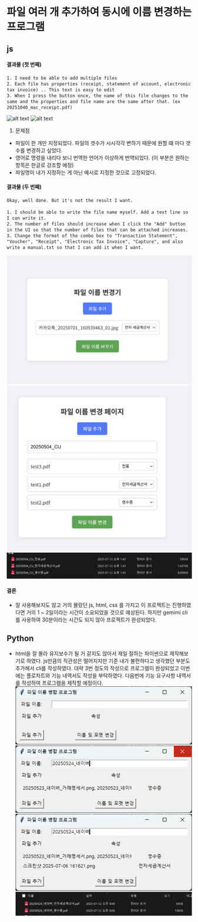 # 파일 여러 개 추가하여 동시에 이름 변경하는 프로그램

## js
#### 결과물 (첫 번째)
```
1. I need to be able to add multiple files
2. Each file has properties (receipt, statement of account, electronic tax invoice) .. This text is easy to edit
3. When I press the button once, the name of this file changes to the same and the properties and file name are the same after that. (ex 20251040_mac_receipt.pdf)
```
![alt text](../img/result_1.png)
![alt text](../img/result_1_1.png)
1. 문제점
 - 파일이 한 개만 지정되었다. 파일의 갯수가 시시각각 변하기 때문에 원할 떄 마다 갯수를 변경하고 싶었다.
 - 영어로 명령을 내리다 보니 번역한 언어가 이상하게 번역되었다. (이 부분은 원하는 항목은 한글로 강조할 예정)
 - 파일명이 내가 지정하는 게 아닌 예시로 지정한 것으로 고정되었다.


#### 결과물 (두 번째)
 ```
 Okay, well done. But it's not the result I want.

1. I should be able to write the file name myself. Add a text line so I can write it.
2. The number of files should increase when I click the "Add" button in the UI so that the number of files that can be attached increases.
3. Change the format of the combo box to "Transaction Statement", "Voucher", "Receipt", "Electronic Tax Invoice", "Capture", and also write a manual.txt so that I can add it when I want.
 ```

![alt text](../filename_change/img/result_1.png)
![alt text](../filename_change/img/result_proc.png)
![alt text](../filename_change/img/result_2_1.png)


#### 결론
 - 잘 사용해보지도 않고 거의 몰랐던 js, html, css 를 가지고 이 프로젝트는 진행하였다면 거의 1 ~ 2일이라는 시간이 소요되었을 것으로 예상된다. 하지만 gemimi cli를 사용하여 30분이라는 시간도 되지 않아 프로젝트가 완성되었다.

## Python
 - html을 잘 몰라 유지보수가 될 거 같지도 않아서 제일 잘하는 파이썬으로 제작해보기로 하였다. js만큼의 직관성은 떨어지지만 기존 내가 불편하다고 생각했던 부분도 추가해서 cli를 작성하였다. 대략 3번 정도의 작성으로 프로그램이 완성되었고 이번에는 플로차트와 기능 내역서도 작성을 부탁하였다. 다음번에 기능 요구사항 내역서를 작성하여 프로그램을 제작할 예정이다.
![alt text](../filename_change/img/python_main.png)
![alt text](../filename_change/img/python_setup.png)
![alt text](../filename_change/img/python_proc.png)
![alt text](../filename_change/img/python_result.png)

